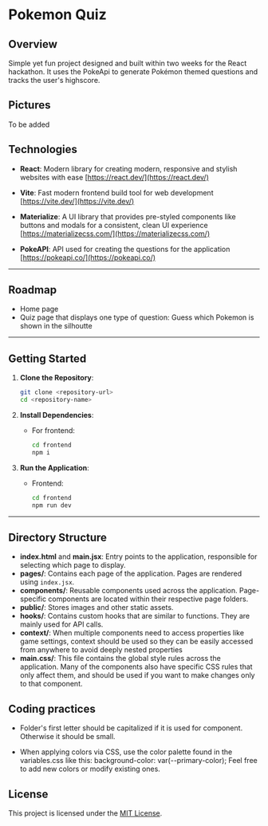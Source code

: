# Pokemon Quiz

## Overview
Simple yet fun project designed and built within two weeks for the React hackathon. It uses the PokeApi to generate Pokémon themed questions and tracks the user's highscore.

## Pictures
To be added

## Technologies
- **React**: Modern library for creating modern, responsive and stylish websites with ease [https://react.dev/](https://react.dev/)


- **Vite**: Fast modern frontend build tool for web development [https://vite.dev/](https://vite.dev/)

- **Materialize**: A UI library that provides pre-styled components like buttons and modals for a consistent, clean UI experience [https://materializecss.com/](https://materializecss.com/)

- **PokeAPI**: API used for creating the questions for the application [https://pokeapi.co/](https://pokeapi.co/)

---

## Roadmap

- Home page
- Quiz page that displays one type of question: Guess which Pokemon is shown in the silhoutte

---

## Getting Started

1. **Clone the Repository**:
   ```bash
   git clone <repository-url>
   cd <repository-name>
   ```

2. **Install Dependencies**:
   - For frontend:
     ```bash
     cd frontend
     npm i
     ```

3. **Run the Application**:
   - Frontend:
     ```bash
     cd frontend
     npm run dev
     ```
---

## Directory Structure
  - **index.html** and **main.jsx**: Entry points to the application, responsible for selecting which page to display.
  - **pages/**: Contains each page of the application. Pages are rendered using `index.jsx`.
  - **components/**: Reusable components used across the application. Page-specific components are located within their respective page folders.
  - **public/**: Stores images and other static assets.
  - **hooks/**: Contains custom hooks that are similar to functions. They are mainly used for API calls.
  - **context/**: When multiple components need to access properties like game settings, context should be used so they can be easily accessed from anywhere to avoid deeply nested properties
   - **main.css/**: This file contains the global style rules across the application. Many of the components also have specific CSS rules that only affect them, and should be used if you want to make changes only to that component.

## Coding practices
- Folder's first letter should be capitalized if it is used for component. Otherwise it should be small.

- When applying colors via CSS, use the color palette found in the variables.css like this: background-color: var(--primary-color);
Feel free to add new colors or modify existing ones.

## License
This project is licensed under the [MIT License](LICENSE).
